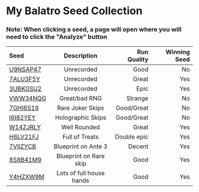 # My Balatro Seed Collection

### Note: When clicking a seed, a page will open where you will need to click the "Analyze" button
| Seed | Description | Run Quality | Winning Seed |
|:------------|:--------------:|--------------:| --------------:|
| [U9NSAP47](https://mathisfun0.github.io/The-Soul/?seed=U9NSAP47) | Unrecorded | Good | No |
| [7ALU3F5Y](https://mathisfun0.github.io/The-Soul/?seed=7ALU3F5Y) | Unrecorded | Great | Yes |
| [3UBKGSU2](https://mathisfun0.github.io/The-Soul/?seed=3UBKGSU2) | Unrecorded | Epic | Yes |
| [VWW34NQG](https://mathisfun0.github.io/The-Soul/?seed=VWW34NQG) | Great/bad RNG |Strange | No |
| [7GHI6S19](https://mathisfun0.github.io/The-Soul/?seed=7GHI6S19) | Rare Joker Skips | Good/Great | No |
| [I6I82YEY](https://mathisfun0.github.io/The-Soul/?seed=I6I82YEY) | Holographic Skips | Good/Great | No |
| [W14ZJRLY](https://mathisfun0.github.io/The-Soul/?seed=W14ZJRLY) | Well Rounded | Great | Yes |
| [H6LV21FJ](https://mathisfun0.github.io/The-Soul/?seed=H6LV21FJ) | Full of Treats | Double epic | Yes
| [7VIIZYCB](https://mathisfun0.github.io/The-Soul/?seed=7VIIZYCB) | Blueprint on Ante 3 | Decent | Yes |
| [8S8B41M9](https://mathisfun0.github.io/The-Soul/?seed=8S8B41M9) | Blueprint on Rare skip | Good | Yes |
| [Y4HZXW9M](https://mathisfun0.github.io/The-Soul/?seed=Y4HZXW9M) | Lots of full house hands | Good | Yes |

